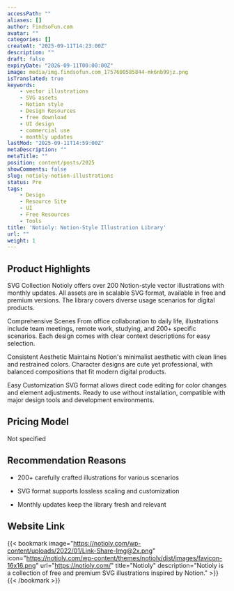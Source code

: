 ```yaml
---
accessPath: ""
aliases: []
author: FindsoFun.com
avatar: ""
categories: []
createAt: "2025-09-11T14:23:00Z"
description: ""
draft: false
expiryDate: "2026-09-11T00:00:00Z"
image: media/img.findsofun.com_1757600585844-mk6nb99jz.png
isTranslated: true
keywords:
    - vector illustrations
    - SVG assets
    - Notion style
    - Design Resources
    - free download
    - UI design
    - commercial use
    - monthly updates
lastMod: "2025-09-11T14:59:00Z"
metaDescription: ""
metaTitle: ""
position: content/posts/2025
showComments: false
slug: notioly-notion-illustrations
status: Pre
tags:
    - Design
    - Resource Site
    - UI
    - Free Resources
    - Tools
title: 'Notioly: Notion-Style Illustration Library'
url: ""
weight: 1
---
```

## Product Highlights
SVG Collection
Notioly offers over 200 Notion-style vector illustrations with monthly updates. All assets are in scalable SVG format, available in free and premium versions. The library covers diverse usage scenarios for digital products.

Comprehensive Scenes
From office collaboration to daily life, illustrations include team meetings, remote work, studying, and 200+ specific scenarios. Each design comes with clear context descriptions for easy selection.

Consistent Aesthetic
Maintains Notion's minimalist aesthetic with clean lines and restrained colors. Character designs are cute yet professional, with balanced compositions that fit modern digital products.

Easy Customization
SVG format allows direct code editing for color changes and element adjustments. Ready to use without installation, compatible with major design tools and development environments.

## Pricing Model
<!--more-->Not specified

## Recommendation Reasons
- 200+ carefully crafted illustrations for various scenarios

- SVG format supports lossless scaling and customization

- Monthly updates keep the library fresh and relevant

## Website Link
{{< bookmark image="https://notioly.com/wp-content/uploads/2022/01/Link-Share-Img@2x.png" icon="https://notioly.com/wp-content/themes/notioly/dist/images/favicon-16x16.png" url="https://notioly.com/" title="Notioly" description="Notioly is a collection of free and premium SVG illustrations inspired by Notion." >}}
{{< /bookmark >}}


